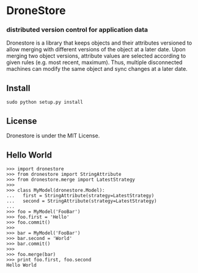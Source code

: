 # DroneStore

### distributed version control for application data

Dronestore is a library that keeps objects and their attributes versioned to
allow merging with different versions of the object at a later date.
Upon merging two object versions, attribute values are selected according to
given rules (e.g. most recent, maximum). Thus, multiple disconnected machines
can modify the same object and sync changes at a later date.

## Install

    sudo python setup.py install

## License

Dronestore is under the MIT License.

## Hello World

    >>> import dronestore
    >>> from dronestore import StringAttribute
    >>> from dronestore.merge import LatestStrategy
    >>>
    >>> class MyModel(dronestore.Model):
    ...   first = StringAttribute(strategy=LatestStrategy)
    ...   second = StringAttribute(strategy=LatestStrategy)
    ...
    >>> foo = MyModel('FooBar')
    >>> foo.first = 'Hello'
    >>> foo.commit()
    >>>
    >>> bar = MyModel('FooBar')
    >>> bar.second = 'World'
    >>> bar.commit()
    >>>
    >>> foo.merge(bar)
    >>> print foo.first, foo.second
    Hello World